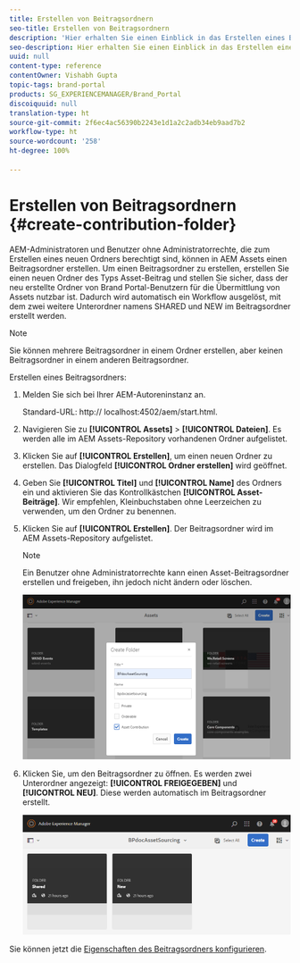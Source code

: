 ```yaml
---
title: Erstellen von Beitragsordnern
seo-title: Erstellen von Beitragsordnern
description: 'Hier erhalten Sie einen Einblick in das Erstellen eines Beitragsordners in AEM Assets. '
seo-description: Hier erhalten Sie einen Einblick in das Erstellen eines Beitragsordners in AEM Assets.
uuid: null
content-type: reference
contentOwner: Vishabh Gupta
topic-tags: brand-portal
products: SG_EXPERIENCEMANAGER/Brand_Portal
discoiquuid: null
translation-type: ht
source-git-commit: 2f6ec4ac56390b2243e1d1a2c2adb34eb9aad7b2
workflow-type: ht
source-wordcount: '258'
ht-degree: 100%

---
```



# Erstellen von Beitragsordnern {#create-contribution-folder}


AEM-Administratoren und Benutzer ohne Administratorrechte, die zum Erstellen eines neuen Ordners berechtigt sind, können in AEM Assets einen Beitragsordner erstellen.
Um einen Beitragsordner zu erstellen, erstellen Sie einen neuen Ordner des Typs Asset-Beitrag und stellen Sie sicher, dass der neu erstellte Ordner von Brand Portal-Benutzern für die Übermittlung von Assets nutzbar ist.  Dadurch wird automatisch ein Workflow ausgelöst, mit dem zwei weitere Unterordner namens SHARED und NEW im Beitragsordner erstellt werden.

>[!NOTE]
>
>Sie können mehrere Beitragsordner in einem Ordner erstellen, aber keinen Beitragsordner in einem anderen Beitragsordner.

Erstellen eines Beitragsordners:
1. Melden Sie sich bei Ihrer AEM-Autoreninstanz an.

   Standard-URL: http:// localhost:4502/aem/start.html.

1. Navigieren Sie zu **[!UICONTROL Assets]** > **[!UICONTROL Dateien]**. Es werden alle im AEM Assets-Repository vorhandenen Ordner aufgelistet.

1. Klicken Sie auf **[!UICONTROL Erstellen]**, um einen neuen Ordner zu erstellen. Das Dialogfeld **[!UICONTROL Ordner erstellen]** wird geöffnet.

1. Geben Sie **[!UICONTROL Titel]** und **[!UICONTROL Name]** des Ordners ein und aktivieren Sie das Kontrollkästchen **[!UICONTROL Asset-Beiträge]**.
Wir empfehlen, Kleinbuchstaben ohne Leerzeichen zu verwenden, um den Ordner zu benennen.

1. Klicken Sie auf **[!UICONTROL Erstellen]**. Der Beitragsordner wird im AEM Assets-Repository aufgelistet.

   >[!NOTE]
   >
   >Ein Benutzer ohne Administratorrechte kann einen Asset-Beitragsordner erstellen und freigeben, ihn jedoch nicht ändern oder löschen.


   ![](assets/create-contribution-folder.png)

1. Klicken Sie, um den Beitragsordner zu öffnen. Es werden zwei Unterordner angezeigt: **[!UICONTROL FREIGEGEBEN]** und **[!UICONTROL NEU]**. Diese werden automatisch im Beitragsordner erstellt.

   ![](assets/contribution-folder.png)

Sie können jetzt die [Eigenschaften des Beitragsordners konfigurieren](brand-portal-configure-contribution-folder-properties.md).


